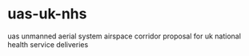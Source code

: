 # uas-uk-nhs
 uas unmanned aerial system airspace corridor proposal for uk national health service deliveries
